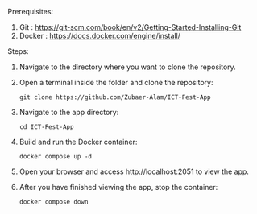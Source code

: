 Prerequisites:

   1. Git    : https://git-scm.com/book/en/v2/Getting-Started-Installing-Git
   2. Docker : https://docs.docker.com/engine/install/

Steps:

   1. Navigate to the directory where you want to clone the repository.

   2. Open a terminal inside the folder and clone the repository:
                
          git clone https://github.com/Zubaer-Alam/ICT-Fest-App
          
   3. Navigate to the app directory:
            
          cd ICT-Fest-App
          
   4. Build and run the Docker container:
         
          docker compose up -d
          
   5. Open your browser and access http://localhost:2051 to view the app.

   6. After you have finished viewing the app, stop the container:

          docker compose down
          
   

